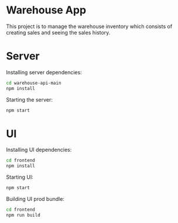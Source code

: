 # Warehouse App

This project is to manage the warehouse inventory which consists of creating sales and seeing the sales history.

# Server

Installing server dependencies:

```bash
cd warehouse-api-main
npm install
```

Starting the server:

```bash
npm start
```

# UI

Installing UI dependencies:

```bash
cd frontend
npm install
```

Starting UI:

```bash
npm start
```

Building UI prod bundle:

```bash
cd frontend
npm run build
```
